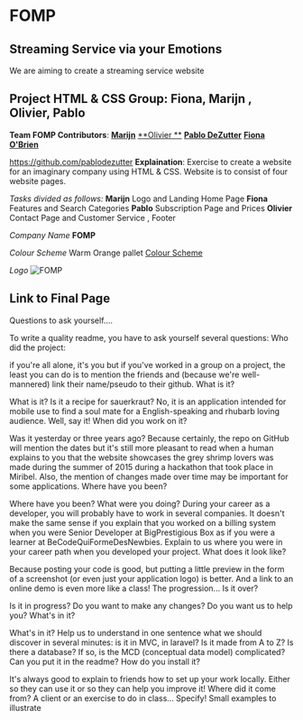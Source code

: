 # FOMP

## Streaming Service via your Emotions

We are aiming to create a streaming service website 

## Project HTML & CSS Group: Fiona, Marijn , Olivier, Pablo

**Team FOMP Contributors**:
[**Marijn**](https://github.com/MarijnSt)
[**Olivier **](https://github.com/Ollivdh)
[**Pablo DeZutter**](https://github.com/pablodezutter)
[**Fiona O'Brien**]()

https://github.com/pablodezutter
**Explaination**:
Exercise to create a website for an imaginary company using HTML & CSS. 
Website is to consist of four website pages. 

_Tasks divided as follows:_
**Marijn** Logo and Landing Home Page
**Fiona** Features and Search Categories
**Pablo** Subscription Page and Prices
**Olivier** Contact Page and Customer Service , Footer

_Company Name_ 
**FOMP**

_Colour Scheme_
Warm Orange pallet
[Colour Scheme](file:///home/fiona/Desktop/BeCode_Projects/FOMP/RESOURCES/fomp-color-scheme.png)

_Logo_
![FOMP](file:///home/fiona/Desktop/BeCode_Projects/FOMP/RESOURCES/logo.png)




## Link to Final Page 



Questions to ask yourself....

To write a quality readme, you have to ask yourself several questions:
Who did the project:

if you're all alone, it's you but if you've worked in a group on a project, the least you can do is to mention the friends and (because we're well-mannered) link their name/pseudo to their github.
What is it?

What is it? Is it a recipe for sauerkraut? No, it is an application intended for mobile use to find a soul mate for a English-speaking and rhubarb loving audience. Well, say it!
When did you work on it?

Was it yesterday or three years ago? Because certainly, the repo on GitHub will mention the dates but it's still more pleasant to read when a human explains to you that the website showcases the grey shrimp lovers was made during the summer of 2015 during a hackathon that took place in Miribel. Also, the mention of changes made over time may be important for some applications.
Where have you been?

Where have you been? What were you doing? During your career as a developer, you will probably have to work in several companies. It doesn't make the same sense if you explain that you worked on a billing system when you were Senior Developer at BigPrestigious Box as if you were a learner at BeCodeQuiFormeDesNewbies. Explain to us where you were in your career path when you developed your project.
What does it look like?

Because posting your code is good, but putting a little preview in the form of a screenshot (or even just your application logo) is better. And a link to an online demo is even more like a class!
The progression... Is it over?

Is it in progress? Do you want to make any changes? Do you want us to help you?
What's in it?

What's in it? Help us to understand in one sentence what we should discover in several minutes: is it in MVC, in laravel? Is it made from A to Z? Is there a database? If so, is the MCD (conceptual data model) complicated? Can you put it in the readme?
How do you install it?

It's always good to explain to friends how to set up your work locally. Either so they can use it or so they can help you improve it!
Where did it come from? A client or an exercise to do in class... Specify!
Small examples to illustrate


